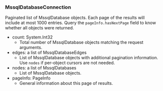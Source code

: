 ### MssqlDatabaseConnection
Paginated list of MssqlDatabase objects. Each page of the results will include at most 1000 entries. Query the `pageInfo.hasNextPage` field to know whether all objects were returned.

- count: System.Int32
  - Total number of MssqlDatabase objects matching the request arguments.
- edges: a list of MssqlDatabaseEdges
  - List of MssqlDatabase objects with additional pagination information. Use `nodes` if per-object cursors are not needed.
- nodes: a list of MssqlDatabases
  - List of MssqlDatabase objects.
- pageInfo: PageInfo
  - General information about this page of results.
